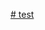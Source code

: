 [# test](https://colab.research.google.com/github/ldkljh1211/test/blob/main/%EA%B8%B0%EC%82%AC%20%EC%9E%90%EB%8F%99%20%EC%8A%A4%ED%81%AC%EB%A1%A4%EB%A7%81%20-%20%EB%B3%B5%EC%82%AC%EB%B3%B8.ipynb)
